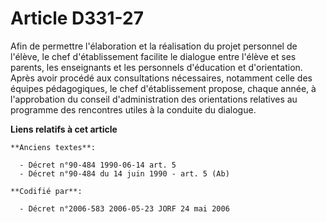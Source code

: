 # Article D331-27

Afin de permettre l'élaboration et la réalisation du projet personnel de l'élève, le chef d'établissement facilite le
dialogue entre l'élève et ses parents, les enseignants et les personnels d'éducation et d'orientation. Après avoir procédé
aux consultations nécessaires, notamment celle des équipes pédagogiques, le chef d'établissement propose, chaque année, à
l'approbation du conseil d'administration des orientations relatives au programme des rencontres utiles à la conduite du
dialogue.

**Liens relatifs à cet article**

	**Anciens textes**:

	  - Décret n°90-484 1990-06-14 art. 5
	  - Décret n°90-484 du 14 juin 1990 - art. 5 (Ab)

	**Codifié par**:

	  - Décret n°2006-583 2006-05-23 JORF 24 mai 2006
